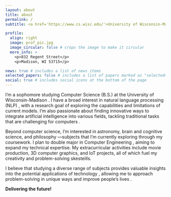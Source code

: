 ```yaml
---
layout: about
title: about
permalink: /
subtitle: <a href='https://www.cs.wisc.edu/'>University of Wisconsin-Madison</a>. Madison, WI

profile:
  align: right
  image: prof_pic.jpg
  image_circular: false # crops the image to make it circular
  more_info: >
    <p>832 Regent Street</p>
    <p>Madison, WI 53715</p>

news: true # includes a list of news items
selected_papers: false # includes a list of papers marked as "selected={true}"
social: true # includes social icons at the bottom of the page
---
```


<!-- Write your biography here. Tell the world about yourself. Link to your favorite [subreddit](http://reddit.com). You can put a picture in, too. The code is already in, just name your picture `prof_pic.jpg` and put it in the `img/` folder.

Put your address / P.O. box / other info right below your picture. You can also disable any of these elements by editing `profile` property of the YAML header of your `_pages/about.md`. Edit `_bibliography/papers.bib` and Jekyll will render your [publications page](/al-folio/publications/) automatically.

Link to your social media connections, too. This theme is set up to use [Font Awesome icons](https://fontawesome.com/) and [Academicons](https://jpswalsh.github.io/academicons/), like the ones below. Add your Facebook, Twitter, LinkedIn, Google Scholar, or just disable all of them. -->

<!--I’m a **sophomore studying Computer Science** (B.S.) at the  **University of Wisconsin-Madison** . I have a broad interest in  **natural language processing (NLP)** , with a research goal of exploring the **capabilities and limitations** of current models. I’m also passionate about finding **innovative ways to integrate artificial intelligence** into various fields, tackling  **traditional tasks that are challenging for computers** .

Beyond computer science, I’m interested in **astronomy, brain and cognitive science,** and  **philosophy** —subjects that I’m currently exploring through my coursework. I plan to  **double major in Computer Engineering** , aiming to expand my technical expertise. My extracurricular activities include **movie production, 3D computer graphics,** and **IoT** projects, all of which fuel my creativity and problem-solving skills.

I believe that studying a **diverse range of subjects** provides valuable insights into the  **potential applications of technology** , allowing me to approach problem-solving in **unique ways** and  **improve people’s lives** .

**Delivering the future!** -->

I’m a sophomore studying Computer Science (B.S.) at the University of Wisconsin-Madison . I have a broad interest in natural language processing (NLP) , with a research goal of exploring the capabilities and limitations of current models. I’m also passionate about finding innovative ways to integrate artificial intelligence into various fields, tackling traditional tasks that are challenging for computers .

Beyond computer science, I’m interested in astronomy, brain and cognitive science, and philosophy —subjects that I’m currently exploring through my coursework. I plan to double major in Computer Engineering , aiming to expand my technical expertise. My extracurricular activities include movie production, 3D computer graphics, and IoT projects, all of which fuel my creativity and problem-solving skesteills.

I believe that studying a diverse range of subjects provides valuable insights into the potential applications of technology , allowing me to approach problem-solving in unique ways and improve people’s lives .

**Delivering the future!**
